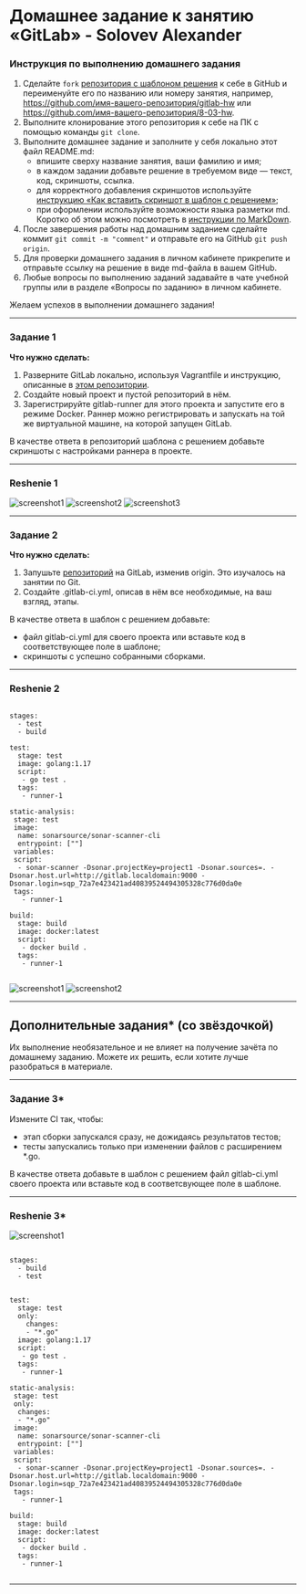 # Домашнее задание к занятию «GitLab» - Solovev Alexander

### Инструкция по выполнению домашнего задания

   1. Сделайте `fork` [репозитория c шаблоном решения](https://github.com/netology-code/sys-pattern-homework) к себе в GitHub и переименуйте его по названию или номеру занятия, например, https://github.com/имя-вашего-репозитория/gitlab-hw или https://github.com/имя-вашего-репозитория/8-03-hw.
   2. Выполните клонирование этого репозитория к себе на ПК с помощью команды `git clone`.
   3. Выполните домашнее задание и заполните у себя локально этот файл README.md:
      - впишите сверху название занятия, ваши фамилию и имя;
      - в каждом задании добавьте решение в требуемом виде — текст, код, скриншоты, ссылка.
      - для корректного добавления скриншотов используйте [инструкцию «Как вставить скриншот в шаблон с решением»](https://github.com/netology-code/sys-pattern-homework/blob/main/screen-instruction.md);
      - при оформлении используйте возможности языка разметки md. Коротко об этом можно посмотреть в [инструкции  по MarkDown](https://github.com/netology-code/sys-pattern-homework/blob/main/md-instruction.md).
   4. После завершения работы над домашним заданием сделайте коммит `git commit -m "comment"` и отправьте его на GitHub `git push origin`.
   5. Для проверки домашнего задания в личном кабинете прикрепите и отправьте ссылку на решение в виде md-файла в вашем GitHub.
   6. Любые вопросы по выполнению заданий задавайте в чате учебной группы или в разделе «Вопросы по заданию» в личном кабинете.
   
Желаем успехов в выполнении домашнего задания!

---

### Задание 1

**Что нужно сделать:**

1. Разверните GitLab локально, используя Vagrantfile и инструкцию, описанные в [этом репозитории](https://github.com/netology-code/sdvps-materials/tree/main/gitlab).   
2. Создайте новый проект и пустой репозиторий в нём.
3. Зарегистрируйте gitlab-runner для этого проекта и запустите его в режиме Docker. Раннер можно регистрировать и запускать на той же виртуальной машине, на которой запущен GitLab.

В качестве ответа в репозиторий шаблона с решением добавьте скриншоты с настройками раннера в проекте.

---


### Reshenie 1

![screenshot1](https://github.com/hachubra/sdvps-materials/blob/main/images/11.png)
![screenshot2](https://github.com/hachubra/sdvps-materials/blob/main/images/12.png)
![screenshot3](https://github.com/hachubra/sdvps-materials/blob/main/images/14.png)

---

### Задание 2

**Что нужно сделать:**

1. Запушьте [репозиторий](https://github.com/netology-code/sdvps-materials/tree/main/gitlab) на GitLab, изменив origin. Это изучалось на занятии по Git.
2. Создайте .gitlab-ci.yml, описав в нём все необходимые, на ваш взгляд, этапы.

В качестве ответа в шаблон с решением добавьте: 
   
 * файл gitlab-ci.yml для своего проекта или вставьте код в соответствующее поле в шаблоне; 
 * скриншоты с успешно собранными сборками.

--- 

### Reshenie 2

```

stages:
  - test
  - build

test:
  stage: test
  image: golang:1.17
  script:
   - go test .
  tags:
   - runner-1

static-analysis:
 stage: test
 image:
  name: sonarsource/sonar-scanner-cli
  entrypoint: [""]
 variables:
 script:
  - sonar-scanner -Dsonar.projectKey=project1 -Dsonar.sources=. -Dsonar.host.url=http://gitlab.localdomain:9000 -Dsonar.login=sqp_72a7e423421ad40839524494305328c776d0da0e
 tags:
   - runner-1

build:
  stage: build
  image: docker:latest
  script:
   - docker build .
  tags:
   - runner-1


```

![screenshot1](https://github.com/hachubra/sdvps-materials/blob/main/images/15.png)
![screenshot2](https://github.com/hachubra/sdvps-materials/blob/main/images/16.png)

---

## Дополнительные задания* (со звёздочкой)

Их выполнение необязательное и не влияет на получение зачёта по домашнему заданию. Можете их решить, если хотите лучше разобраться в материале.

---

### Задание 3*

Измените CI так, чтобы:

 - этап сборки запускался сразу, не дожидаясь результатов тестов;
 - тесты запускались только при изменении файлов с расширением *.go.

В качестве ответа добавьте в шаблон с решением файл gitlab-ci.yml своего проекта или вставьте код в соответсвующее поле в шаблоне.

--- 

### Reshenie 3*

 ![screenshot1](https://github.com/hachubra/sdvps-materials/blob/main/images/17.png)


```

stages:
  - build
  - test


test:
  stage: test
  only:
    changes:
    - "*.go"
  image: golang:1.17
  script:
   - go test .
  tags:
   - runner-1

static-analysis:
 stage: test
 only:
  changes:
  - "*.go"
 image:
  name: sonarsource/sonar-scanner-cli
  entrypoint: [""]
 variables:
 script:
  - sonar-scanner -Dsonar.projectKey=project1 -Dsonar.sources=. -Dsonar.host.url=http://gitlab.localdomain:9000 -Dsonar.login=sqp_72a7e423421ad40839524494305328c776d0da0e
 tags:
   - runner-1

build:
  stage: build
  image: docker:latest
  script:
   - docker build .
  tags:
   - runner-1


```

---